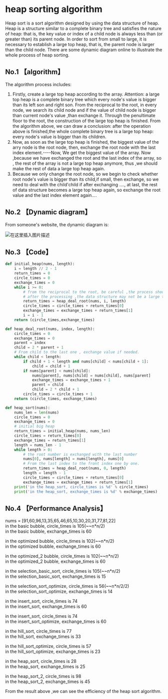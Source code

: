 # heap sorting algorithm
Heap sort is a sort algorithm designed by using the data structure of heap. Heap is a structure similar to a complete binary tree and satisfies the nature of heap: that is, the key value or index of a child node is always less than (or greater than) its parent node.
In order to sort from small to large, it is necessary to establish a large top heap, that is, the parent node is larger than the child node.
There are some dynamic diagram online to illustrate the whole process of heap sorting.

## No.1 【algorithm】
The algorithm process includes:
1. Firstly, create a large top heap according to the array.
Attention: a large top heap is a complete binary tree which every node's value is bigger than its left son and right son. From the reciprocal to the root, in every node, we search its child node and if the value of child node is bigger than current node's value ,than exchange it. Through the penultimate  floor to the root, the construction of the large top heap is finished. 
From the algorithm above, we can draw a conclusion: after the operation above is finished,the whole complete binary tree is a large top heap: every node's value is bigger than its children.  
2. Now, as soon as the large top heap is finished, the biggest value of the arry node is the root node, then, exchange the root node with the last index element.----Now, We get the biggest value of the array.
Now ,because we have exchanged the root and the last index of the array, so , the rest of the array is not a large top heap anymore, thus ,we should make the rest of data a large top heap again.  
3. Because we only change the root node, so we begin to check whether root node's value is bigger than its child,if small, then exchange, so we need to deal with the child'child if after exchanging ...., at last, the rest of data structure becomes a large top heap again, so exchange the root value and the last index element again....
 
## No.2 【Dynamic diagram】
From someone's website, the dynamic diagram is:

![在这里插入图片描述](https://img-blog.csdnimg.cn/20190613001742222.gif)

## No.3 【Code】
```python
def initial_heap(nums, length):  
    i = length // 2 - 1  
    return_times = 0  
    circle_times = 0  
    exchange_times = 0  
    while i >= 0:
        # from the reciprocal to the root, be careful ,the process should be downhill to uphill, otherwise, 
        # after the processing ,the data structure may not be a large top heap.
        return_times = heap_deal_root(nums, i, length)  
        circle_times = circle_times + return_times[0]  
        exchange_times = exchange_times + return_times[1]  
        i = i - 1  
    return (circle_times,exchange_times)

def heap_deal_root(nums, index, length):  
	circle_times = 0  
	exchange_times = 0  
	parent = index  
	child = 2 * parent + 1 
	# From child to the last one , exchange value if needed. 
	while child < length:  
	    if child + 1 < length and nums[child] < nums[child + 1]:  
	        child = child + 1  
	    if nums[parent] < nums[child]:  
	        nums[parent], nums[child] = nums[child], nums[parent]  
	        exchange_times = exchange_times + 1  
	        parent = child  
	        child = 2 * child + 1  
        circle_times = circle_times + 1  
    return (circle_times, exchange_times)

def heap_sort(nums):  
    nums_len = len(nums)  
    circle_times = 0  
    exchange_times = 0  
    # initial big heap  
    return_times = initial_heap(nums, nums_len)  
    circle_times = return_times[0]  
    exchange_times = return_times[1]
    length = nums_len - 1  
    while length > 0:  
        # the root number is exchanged with the last number  
        nums[0], nums[length] = nums[length], nums[0] 
        # From the last index to the front index one by one. 
        return_times = heap_deal_root(nums, 0, length)  
        length = length - 1  
        circle_times = circle_times + return_times[0]  
        exchange_times = exchange_times + return_times[1]    
    print('in the heap_sort, circle_times is %d' % circle_times)  
    print('in the heap_sort, exchange_times is %d' % exchange_times)
```
## No.4 【Performance Analysis】
nums = [91,60,96,13,35,65,46,65,10,30,20,31,77,81,22]  
in the basic bubble, circle_times is 105(~~n*n/2)  
in the basic bubble, exchange_times is 60  

in the optimized bubble, circle_times is 102(~~n*n/2)  
in the optimized bubble, exchange_times is 60  

in the optimized_2 bubble, circle_times is 102(~~n*n/2)  
in the optimized_2 bubble, exchange_times is 60  

in the selection_basic_sort, circle_times is 105(~~n*n/2)  
in the selection_basic_sort, exchange_times is 15  

in the selection_sort_optimize, circle_times is 56(~~n*n/2/2)  
in the selection_sort_optimize, exchange_times is 14  

in the insert_sort, circle_times is 74  
in the insert_sort, exchange_times is 60  

in the insert_sort, circle_times is 74  
in the insert_sort_optimize, exchange_times is 60  

in the hill_sort, circle_times is 77  
in the hill_sort, exchange_times is 33  

in the hill_sort_optimize, circle_times is 57  
in the hill_sort_optimize, exchange_times is 23  

in the heap_sort, circle_times is 28  
in the heap_sort, exchange_times is 25  

in the heap_sort_2, circle_times is 98  
in the heap_sort_2, exchange_times is 45  

From the result above ,we can see the efficiency of the heap sort algorithm.

